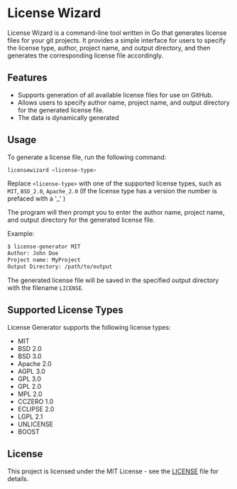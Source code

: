 # License Wizard

License Wizard is a command-line tool written in Go that generates license files for your git projects. It provides a simple interface for users to specify the license type, author, project name, and output directory, and then generates the corresponding license file accordingly.

## Features

- Supports generation of all available license files for use on GitHub.
- Allows users to specify author name, project name, and output directory for the generated license file.
- The data is dynamically generated

## Usage

To generate a license file, run the following command:

```bash
licensewizard <license-type>
```

Replace `<license-type>` with one of the supported license types, such as `MIT`, `BSD_2.0`, `Apache_2.0` (If the license type has a version the number is prefaced with a '_' )

The program will then prompt you to enter the author name, project name, and output directory for the generated license file.

Example:

```bash
$ license-generator MIT
Author: John Doe
Project name: MyProject
Output Directory: /path/to/output
```

The generated license file will be saved in the specified output directory with the filename `LICENSE`.

## Supported License Types

License Generator supports the following license types:

- MIT
- BSD 2.0
- BSD 3.0
- Apache 2.0
- AGPL 3.0
- GPL 3.0
- GPL 2.0
- MPL 2.0
- CCZERO 1.0
- ECLIPSE 2.0
- LGPL 2.1
- UNLICENSE
- BOOST


## License

This project is licensed under the MIT License - see the [LICENSE](LICENSE) file for details.
